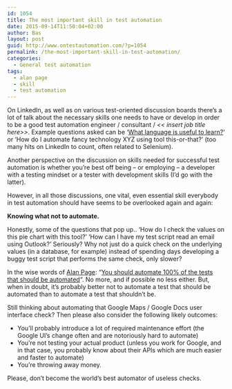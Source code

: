 ```yaml
---
id: 1054
title: The most important skill in test automation
date: 2015-09-14T11:50:04+02:00
author: Bas
layout: post
guid: http://www.ontestautomation.com/?p=1054
permalink: /the-most-important-skill-in-test-automation/
categories:
  - General test automation
tags:
  - alan page
  - skill
  - test automation
---
```

On LinkedIn, as well as on various test-oriented discussion boards there&#8217;s a lot of talk about the necessary skills one needs to have or develop in order to be a good test automation engineer / consultant / _<< insert job title here>>_. Example questions asked can be &#8216;<a href="http://testhuddle.com/forums/topic/what-languages-do-you-need-for-testing/" target="_blank">What language is useful to learn?</a>&#8216; or &#8216;How do I automate fancy technology XYZ using tool this-or-that?&#8217; (too many hits on LinkedIn to count, often related to Selenium).

Another perspective on the discussion on skills needed for successful test automation is whether you&#8217;re best off being &#8211; or employing &#8211; a developer with a testing mindset or a tester with development skills (I&#8217;d go with the latter).

However, in all those discussions, one vital, even essential skill everybody in test automation should have seems to be overlooked again and again:

**Knowing what not to automate.**

Honestly, some of the questions that pop up.. &#8216;How do I check the values on this pie chart with this tool?&#8217; &#8216;How can I have my test script read an email using Outlook?&#8217; Seriously? Why not just do a quick check on the underlying values (in a database, for example) instead of spending days developing a buggy test script that performs the same check, only slower?

In the wise words of <a href="http://leanpub.com/TheAWord" target="_blank">Alan Page</a>: &#8220;<a href="http://blog.fogcreek.com/the-abuse-and-misuse-of-test-automation-interview-with-alan-page/" target="_blank">You should automate 100% of the tests that should be automated</a>&#8220;. No more, and if possible no less either. But, when in doubt, it&#8217;s probably better not to automate a test that should be automated than to automate a test that shouldn&#8217;t be.

Still thinking about automating that Google Maps / Google Docs user interface check? Then please also consider the following likely outcomes:

  * You&#8217;ll probably introduce a lot of required maintenance effort (the Google UI&#8217;s change often and are notoriously hard to automate)
  * You&#8217;re not testing your actual product (unless you work for Google, and in that case, you probably know about their APIs which are much easier and faster to automate)
  * You&#8217;re throwing away money.

Please, don&#8217;t become the world&#8217;s best automator of useless checks.
